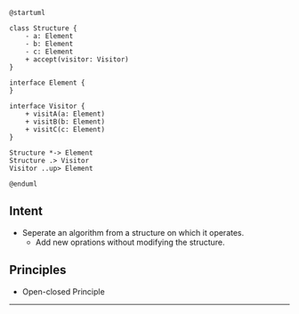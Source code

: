 ```puml
@startuml

class Structure {
    - a: Element
    - b: Element
    - c: Element
    + accept(visitor: Visitor)
}

interface Element {
}

interface Visitor {
    + visitA(a: Element)
    + visitB(b: Element)
    + visitC(c: Element)
}

Structure *-> Element
Structure .> Visitor
Visitor ..up> Element

@enduml
```

## Intent

* Seperate an algorithm from a structure on which it operates.
    * Add new oprations without modifying the structure.

## Principles

* Open-closed Principle

---
